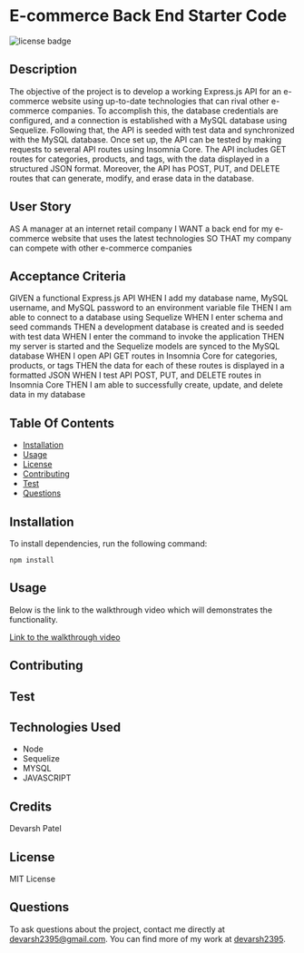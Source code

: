 # E-commerce Back End Starter Code

![license badge](https://img.shields.io/badge/license-MIT-brightgreen)

## Description

The objective of the project is to develop a working Express.js API for an e-commerce website using up-to-date technologies that can rival other e-commerce companies. To accomplish this, the database credentials are configured, and a connection is established with a MySQL database using Sequelize. Following that, the API is seeded with test data and synchronized with the MySQL database.
Once set up, the API can be tested by making requests to several API routes using Insomnia Core. The API includes GET routes for categories, products, and tags, with the data displayed in a structured JSON format. Moreover, the API has POST, PUT, and DELETE routes that can generate, modify, and erase data in the database.

## User Story

AS A manager at an internet retail company
I WANT a back end for my e-commerce website that uses the latest technologies
SO THAT my company can compete with other e-commerce companies

## Acceptance Criteria

GIVEN a functional Express.js API
WHEN I add my database name, MySQL username, and MySQL password to an environment variable file
THEN I am able to connect to a database using Sequelize
WHEN I enter schema and seed commands
THEN a development database is created and is seeded with test data
WHEN I enter the command to invoke the application
THEN my server is started and the Sequelize models are synced to the MySQL database
WHEN I open API GET routes in Insomnia Core for categories, products, or tags
THEN the data for each of these routes is displayed in a formatted JSON
WHEN I test API POST, PUT, and DELETE routes in Insomnia Core
THEN I am able to successfully create, update, and delete data in my database

## Table Of Contents

* [Installation](#installation)
* [Usage](#usage)
* [License](#license)
* [Contributing](#contributing)
* [Test](#test)
* [Questions](#questions)

## Installation

To install dependencies, run the following command: 

```
npm install
```

## Usage

Below is the link to the walkthrough video which will demonstrates the functionality.

[Link to the walkthrough video]()

## Contributing



## Test


## Technologies Used

- Node
- Sequelize
- MYSQL
- JAVASCRIPT

## Credits

Devarsh Patel

## License

MIT License

## Questions

To ask questions about the project, contact me directly at devarsh2395@gmail.com. You can find more of my work at [devarsh2395](https://github.com/devarsh2395/).
